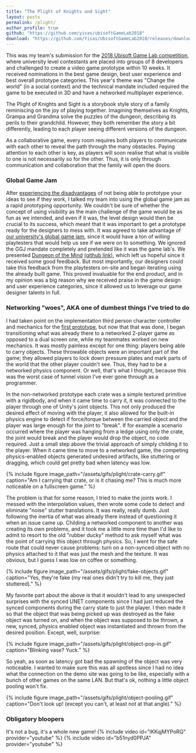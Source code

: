 ```yaml
---
title: "The Plight of Knights and Sight"
layout: posts
permalink: /plight/
author_profile: true 
github: "https://github.com/yisas/ubisoftGameLab2018"
download: "https://github.com/Yisas/UbisoftGameLab2018/releases/download/untagged-6aeb52f3482e4392eccd/A.Plight.of.Knights.and.Sight.rar"
---
```

This was my team's submission for the [2018 Ubisoft Game Lab competition](https://montreal.ubisoft.com/en/ubisoft-game-lab-competition-2018-winners/), where university level contestants 
are placed into groups of 8 developers and challenged to create a video game prototype within 10 weeks. It received nominations in the best game design, best user experience and best 
overall prototype categories. This year's theme was "Change the world" (in a social context) and the technical mandate included required the game to be executed in 3D and have a networked 
multiplayer experience.

The Plight of Knights and Sight is a storybook style story of a family reminiscing on the joy of playing together. Imagining themselves as Knights, Grampa and Grandma solve the puzzles 
of the dungeon, describing its perils to their grandchild. However, they both remember the story a bit differently, leading to each player seeing different versions of the dungeon.

As a collaborative game, every room requires both players to communicate with each other to reveal the path through the many obstacles. Paying attention to each other is key, as
players will soon realise that what is visible to one is not necessarily so for the other. Thus, it is only through communication and collaboration that the family will open the doors.

### Global Game Jam

After [experiencing the disadvantages](/genesis/#postmortem) of not being able to prototype your ideas to see if they work, I talked my team into using the global game jam as a rapid 
prototyping opportunity. We couldn't be sure of whether the concept of using visibility as the main challenge of the game would be as fun as we intended, and even if it was, the level 
design would then be crucial to its success, which meant that it was important to get a prototype ready for the designers to mess with. It was agreed to take advantage of [our university's 
global game jam](https://globalgamejam.org/2018/jam-sites/tag-concordia-university/games), since it would have a ton of willing playtesters that would help us see if we were on to something. 
We ignored the GGJ mandate completely and pretended like it was the game lab's. We presented [Dungeon of the Mind](https://globalgamejam.org/2018/games/dungeon-mind) 
[(github link)](https://github.com/yisas/ggj2018), which left us hopeful since it received some good feedback. But most importantly, our designers could take this feedback from the 
playtesters on-site and began iterating using the already built game. This proved invaluable for the end product, and in my opinion was a big reason why we received praise in the game design 
and user experience categories, since it allowed us to leverage our game designer talents in full.

### Networking "woes", AKA one of dumbest things I've tried to do

I had taken point on the implementation third person character controller and mechanics for the [first prototype](https://github.com/yisas/ggj2018), but now that that was done, I began 
transitioning what was already there to a networked 2-player game as opposed to a dual screen one, while my teammates worked on new mechanics. It was mostly painless except for one thing: 
players being able to carry objects. These throwable objects were an important part of the game; they allowed players to lock down pressure plates and mark parts of the world that the other 
player couldn't see. Thus, they had to be a networked physics component. Or well, that's what I thought, because this was the worst case of tunnel vision I've ever gone through as a programmer. 

In the non-networked prototype each crate was a simple textured primitive with a rigidbody, and when it came time to carry it, it was connected to the player through one of Unity's 
joint objects. This not only produced the desired effect of moving with the player, it also allowed for the built-in physics engine to detect if force/torque between the carried object and the player 
was large enough for the joint to "break". If for example a scenario occurred where the player was hanging from a ledge using only the crate, the joint would break and the player would 
drop the object, no code required. Just a small step above the trivial approach of simply childing it to the player. When it came time to move to a networked game, the competing physics-enabled 
objects generated undesired artifacts, like stuttering or dragging, which could get pretty bad when latency was low.

{% include figure image_path="/assets/gifs/plight/crate-carry.gif" caption="Am I carrying that crate, or is it chasing me? This is much more noticeable on a fullscreen game." %}

The problem is that for some reason, I tried to make the joints work. I messed with the interpolation values, then wrote some code to detect and eliminate "noise" stutter translations. It was 
really, really dumb. Just following the inertia of what was already there instead of questioning it when an issue came up. Childing a networked component to another was creating its own problems, 
and it took me a little more time than I'd like to admit to resort to the old "rubber ducky" method to ask myself what was the point of carrying this object through physics. So, I went for the safe route 
that could never cause problems: turn on a non-synced object with no physics attached to it that was just the mesh and the texture. It was obvious, but I guess I was low on coffee or something.

{% include figure image_path="/assets/gifs/plight/fake-objects.gif" caption="Yes, they're fake (my real ones didn't try to kill me, they just stuttered)." %}

My favorite part about the above is that it wouldn't lead to any unexpected surprises with the synced UNET components since I had just reduced the synced components during the carry state to 
just the player. I then made it so that the object that was being picked up was destroyed as the fake object was turned on, and when the object was supposed to be thrown, a new, synced, physics enabled 
object was instantiated and thrown from the desired position. Except, well, surprise:

{% include figure image_path="/assets/gifs/plight/object-pop-in.gif" caption="Blinking vase? Yuck." %}

So yeah, as soon as latency got bad the spawning of the object was very noticeable. I wanted to make sure this was all spotless since I had no idea what the connection on the demo site was going to be like, 
especially with a bunch of other games on the same LAN. But that's ok, nothing a little object pooling won't fix.

{% include figure image_path="/assets/gifs/plight/object-pooling.gif" caption="Don't look up! (except you can't, at least not at that angle)." %}

### Obligatory bloopers

It's not a bug, it's a whole new game!
{% include video id="lKKqjMYPoRQ" provider="youtube" %}
{% include video id="b51nyd0PPJA" provider="youtube" %}